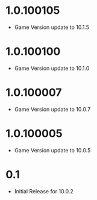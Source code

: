 # 1.0.100105

* Game Version update to 10.1.5

# 1.0.100100

* Game Version update to 10.1.0

# 1.0.100007

* Game Version update to 10.0.7

# 1.0.100005

* Game Version update to 10.0.5

# 0.1

* Initial Release for 10.0.2
